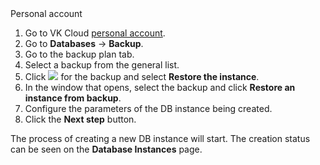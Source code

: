 <tabs>
<tablist>
<tab>Personal account</tab>
</tablist>
<tabpanel>

1. Go to VK Cloud [personal account](https://msk.cloud.vk.com/app/en).
1. Go to **Databases** → **Backup**.
1. Go to the backup plan tab.
1. Select a backup from the general list.
1. Click ![ ](/en/assets/more-icon.svg "inline") for the backup and select **Restore the instance**.
1. In the window that opens, select the backup and click **Restore an instance from backup**.
1. Configure the parameters of the DB instance being created.
1. Click the **Next step** button.

The process of creating a new DB instance will start. The creation status can be seen on the **Database Instances** page.

</tabpanel>
</tabs>
